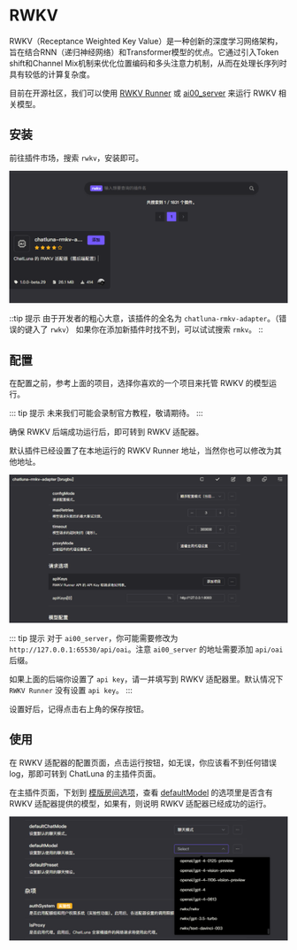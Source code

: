# RWKV

RWKV（Receptance Weighted Key Value）是一种创新的深度学习网络架构，旨在结合RNN（递归神经网络）和Transformer模型的优点。它通过引入Token shift和Channel Mix机制来优化位置编码和多头注意力机制，从而在处理长序列时具有较低的计算复杂度。

目前在开源社区，我们可以使用 [RWKV Runner](https://github.com/josStorer/RWKV-Runner) 或 [ai00_server](https://github.com/Ai00-X/ai00_server) 来运行 RWKV 相关模型。

## 安装

前往插件市场，搜索 `rwkv`，安装即可。

![alt text](../../public/images/image-17.png)

::tip 提示
由于开发者的粗心大意，该插件的全名为 `chatluna-rmkv-adapter`。（错误的键入了 `rwkv`）
如果你在添加新插件时找不到，可以试试搜索 `rmkv`。
::

## 配置

在配置之前，参考上面的项目，选择你喜欢的一个项目来托管 RWKV 的模型运行。

::: tip 提示
未来我们可能会录制官方教程，敬请期待。
:::

确保 RWKV 后端成功运行后，即可转到 RWKV 适配器。

默认插件已经设置了在本地运行的 RWKV Runner 地址，当然你也可以修改为其他地址。

![alt text](../../public/images/image-18.png)

::: tip 提示
对于 `ai00_server`，你可能需要修改为 `http://127.0.0.1:65530/api/oai`。注意 `ai00_server` 的地址需要添加 `api/oai` 后缀。

如果上面的后端你设置了 `api key`，请一并填写到 RWKV 适配器里。默认情况下 `RWKV Runner` 没有设置 `api key`。
:::

设置好后，记得点击右上角的保存按钮。

## 使用

在 RWKV 适配器的配置页面，点击运行按钮，如无误，你应该看不到任何错误 log，那即可转到 ChatLuna 的主插件页面。

在主插件页面，下划到 [模版房间选项](../useful-configurations.md#模版房间选项)，查看 [defaultModel](../useful-configurations.md#defaultmodel) 的选项里是否含有 RWKV 适配器提供的模型，如果有，则说明 RWKV 适配器已经成功的运行。

![alt text](../../public/images/image-19.png)
